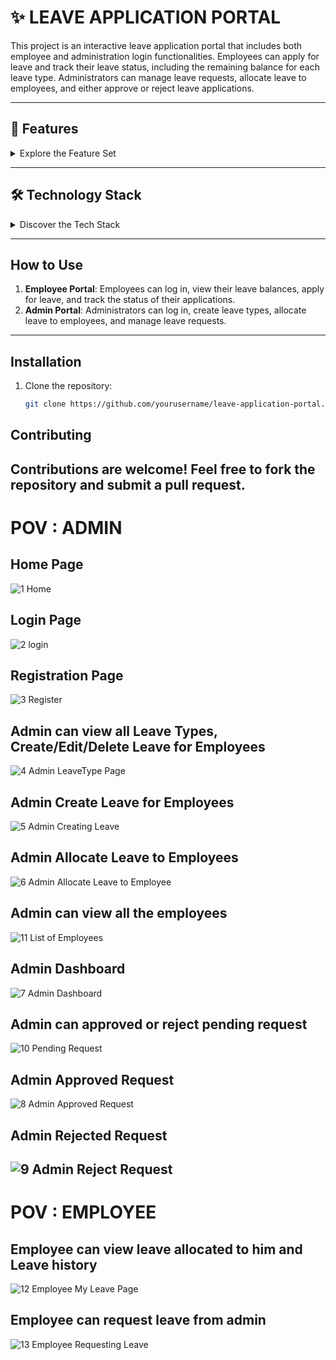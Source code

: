 # ✨ LEAVE APPLICATION PORTAL

This project is an interactive leave application portal that includes both employee and administration login functionalities. Employees can apply for leave and track their leave status, including the remaining balance for each leave type. Administrators can manage leave requests, allocate leave to employees, and either approve or reject leave applications.

---

## 🚀 Features

<details>
  <summary>Explore the Feature Set</summary>
  
  - **Create Leave Types**: Admins can create custom leave types.
  - **Leave Allocation**: Admins can assign a specific number of days to each leave type.
  - **Employee Leave Allocation**: Admins can allocate leave balances to employees.
  - **User Authentication**: Secure login for both employees and administrators.
  - **Apply for Leave**: Employees can apply for leave through the portal.
  - **Leave Request Approval Workflow**: Admins can approve or reject leave requests.
  - **Employee List View**: View all employees and their leave balances.
  - **Leave Request Tracking**: Employees can monitor the status of their leave requests.
  - **Leave Allocation View**: Employees can see the leaves allocated to them.
  - **Leave Request List**: Admins can view all leave requests submitted by employees.
  
</details>

---

## 🛠️ Technology Stack

<details>
  <summary>Discover the Tech Stack</summary>
  
  - **Backend**: C# (.NET)
  - **Database**: Microsoft SQL
  - **Frontend**: JavaScript, HTML, CSS
  - **Framework**: Entity Framework, Bootstrap
  - **Code Editor**: Visual Studio
  
</details>

---

## How to Use

1. **Employee Portal**: Employees can log in, view their leave balances, apply for leave, and track the status of their applications.
2. **Admin Portal**: Administrators can log in, create leave types, allocate leave to employees, and manage leave requests.

---

## Installation

1. Clone the repository:
   ```bash
   git clone https://github.com/yourusername/leave-application-portal.git

## Contributing
Contributions are welcome! Feel free to fork the repository and submit a pull request.
-------------------------------------------------------------------------------------------------------------------------------------------------------------

# POV : ADMIN 
## Home Page
![1  Home](https://github.com/user-attachments/assets/c3ee450c-73fb-4534-8b81-1bb02905ecf4)
## Login Page
![2  login](https://github.com/user-attachments/assets/13a1632e-9c74-4cd0-891b-d5b1d3a0a6c1)
## Registration Page
![3  Register](https://github.com/user-attachments/assets/72edbf9f-f48f-4d93-9ae2-3be817bb1a03)
## Admin can view all Leave Types, Create/Edit/Delete Leave for Employees
![4  Admin LeaveType Page](https://github.com/user-attachments/assets/02db5787-36e7-4ef0-89ce-1e33db9d381c)
## Admin Create Leave for Employees
![5  Admin Creating Leave](https://github.com/user-attachments/assets/a125ac31-c15c-4f8c-a061-7f6f59e6df42)
## Admin Allocate Leave to Employees
![6  Admin Allocate Leave to Employee](https://github.com/user-attachments/assets/0131e04c-a1a4-4e45-a069-1b6453fdfced)
## Admin can view all the employees 
![11  List of Employees](https://github.com/user-attachments/assets/a1c270f9-4b7d-492e-bc58-c33c0e2606d1)
## Admin Dashboard
![7  Admin Dashboard](https://github.com/user-attachments/assets/ae8e6ce6-8310-4c0e-b942-faa8a14685be)
## Admin can approved or reject pending request
![10  Pending Request](https://github.com/user-attachments/assets/509efb05-1243-4449-beea-dbe1b273b281)
## Admin Approved Request
![8  Admin Approved Request](https://github.com/user-attachments/assets/15faf2e6-5d79-4277-ade6-8ec5dbfa98f1)
## Admin Rejected Request
![9  Admin Reject Request](https://github.com/user-attachments/assets/bb7a0a84-87f1-4855-ad2f-9436a7867beb)
----------------------------------------------------------------------------------------------------------------------------------------------------------
# POV : EMPLOYEE 
## Employee can view leave allocated to him and Leave history
![12  Employee My Leave Page](https://github.com/user-attachments/assets/72d838e5-e1d4-44e9-bda5-078d58f4db3e)
## Employee can request leave from admin
![13  Employee Requesting Leave](https://github.com/user-attachments/assets/e444567f-0b35-4455-b4a5-4339bcd4b6b2)







